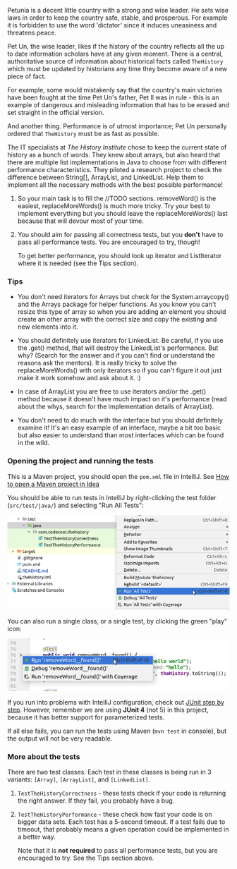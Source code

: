 Petunia is a decent little country with a strong and wise leader.
He sets wise laws in order to keep the country safe, stable, and prosperous.
For example it is forbidden to use the word 'dictator' since it induces
uneasiness and threatens peace.

Pet Un, the wise leader, likes if the history of the country reflects all
the up to date information scholars have at any given moment. There is a
central, authoritative source of information about historical facts
called `TheHistory` which must be updated by historians any time they become
aware of a new piece of fact.

For example, some would mistakenly say that the country's main victories
have been fought at the time Pet Un's father, Pet Il was in rule - this
is an example of dangerous and misleading information that has to be erased
and set straight in the official version.

And another thing. Performance is of utmost importance; Pet Un personally
ordered that `TheHistory` must be as fast as possible.

The IT specialists at _The History Institute_ chose to keep the current
state of history as a bunch of words. They knew about
arrays, but also heard that there are multiple list implementations in Java
to choose from with different performance characteristics. They piloted a
research project to check the difference between String[], ArrayList<String>,
and LinkedList<String>. Help them to implement all the necessary methods
with the best possible performance!

1. So your main task is to fill the //TODO sections. removeWord() is the
   easiest, replaceMoreWords() is much more tricky. Try your best to implement
   everything but you should leave the replaceMoreWords() last because that will
   devour most of your time.

2. You should aim for passing all correctness tests, but you **don't** have to
   pass all performance tests. You are encouraged to try, though!

   To get better performance, you should look up iterator and ListIterator
   where it is needed (see the Tips section).


### Tips

- You don't need iterators for Arrays but check for the System.arraycopy() and
the Arrays package for helper functions. As you know you can't resize this type
of array so when you are adding an element you should create an other array
with the correct size and copy the existing and new elements into it.

- You should definitely use iterators for LinkedList. Be careful, if you use
the .get() method, that will destroy the LinkedList's performance.
But why? (Search for the answer and if you can't find or understand the reasons
ask the mentors). It is really tricky to solve the replaceMoreWords() with only
iterators so if you can't figure it out just make it work
somehow and ask about it. :)

- In case of ArrayList you are free to use iterators and/or the .get() method
because it doesn't have much impact on it's performance (read about the whys,
search for the implementation details of ArrayList).

- You don't need to do much with the interface but you should definitely
examine it! It's an easy example of an interface, maybe a bit too basic but
also easier to understand than most interfaces which can be found in the wild.

### Opening the project and running the tests

This is a Maven project, you should open the `pom.xml` file in IntelliJ. See
[How to open a Maven project in Idea](https://learn.code.cool/bud-oop-java/#/../pages/tools/how-to-open-a-maven-project-in-idea)

You should be able to run tests in IntelliJ by right-clicking the test folder
(`src/test/java/`) and selecting "Run All Tests":

![run tests](run-tests.png)

You can also run a single class, or a single test, by clicking the green "play"
icon:

![run single test](run-single-test.png)

If you run into problems with IntelliJ configuration, check out
[JUnit step by step](https://learn.code.cool/krk-oop-java/#/pages/19-java-se-6th-si-tw-with-tests/5-idea-junit-step-by-step).
 However, remember we are using **JUnit 4** (not 5) in this project, because it
 has better support for parameterized tests.

 If all else fails, you can run the tests using Maven (`mvn test` in console), but
 the output will not be very readable.


### More about the tests

There are two test classes. Each test in these classes is being run in 3 variants:
`[Array]`, `[ArrayList]`, and `[LinkedList]`.

1. `TestTheHistoryCorrectness` - these tests check if your code is returning
  the right answer. If they fail, you probably have a bug.

2. `TestTheHistoryPerformance` - these check how fast your code is on bigger
   data sets. Each test has a 5-second timeout. If a test fails due to timeout,
   that probably means a given operation could be implemented in a better way.

   Note that it is **not required** to pass all performance tests, but you are
   encouraged to try. See the Tips section above.

